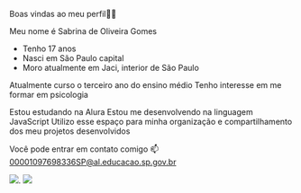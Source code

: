 
Boas vindas ao meu perfil💙💙

Meu nome é Sabrina de Oliveira Gomes
- Tenho 17 anos
- Nasci em São Paulo capital
- Moro atualmente em Jaci, interior de São Paulo

Atualmente curso o terceiro ano do ensino médio
Tenho interesse em me formar em psicologia

Estou estudando na Alura
Estou me desenvolvendo na linguagem JavaScript
Utilizo esse espaço para minha organização e compartilhamento dos meu projetos desenvolvidos

Você pode entrar em contato comigo 📫
00001097698336SP@al.educacao.sp.gov.br

![](https://media.tenor.com/EEsGwHVPdFgAAAAM/dog-smirk-dog.gif).
![](https://media1.tenor.com/m/-qBsG1HwR4oAAAAC/cat-dance-dancing-cat.gif)


